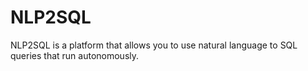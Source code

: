 # NLP2SQL
NLP2SQL is a platform that allows you to use natural language to SQL queries that run autonomously.
